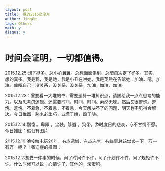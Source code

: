 ```yaml
---
layout: post
title:  我的2015之涂月 
author: JingWei
tags: Others
math: y
disqus: y
---
```



时间会证明，一切都值得。
====================================
2015.12.25:想了挺多。总小心翼翼。总想面面俱到。总暗自决定了好多。其实，想的真多。我是我，我是她，我是小丑在哄她，我是英熊在告诉她：加油。嗯，加油。催眠自己：没关系，没关系，没关系，加油，加油，加油。

2015.12.23：需要看一大堆的书，需要恶补一堆知识点，请赐给我一点点思考的能力。以及思考的逻辑。还需要时间，时间，时间。索然无味。然后又很羞愧。羞愧。羞愧。不着急，不着急，不着急，今天解决不了的问题，明天也不见得会解决。今日推图：熟未必生巧，业慌于嬉，毁于随。

2015.12.14:㦧懍 。卑陬 。尘鞅。陟遐 。狗带。熬时度日的悲哀，心不甘情不愿。今日推图：假设有图片

2015.12.10:晚接触电玩20年，有点遗憾，有点庆幸。有些事总该尝试一下，万一有万一呢？！强迫症的推图：

2015.12.2:想做一件事的时候，问了时间许不许，问了计划许不许，问了规矩许不许。什么时候可以说：心情许了，其他的，滚蛋吧。